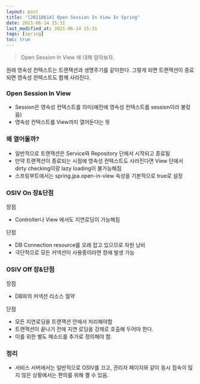 ```yaml
---
layout: post
title: "[20210614] Open Session In View In Spring"
date: 2021-06-14 15:31
last_modified_at: 2021-06-14 15:31
tags: [spring]
toc: true
---
```


> Open Session In View 에 대해 알아보자.

원래 영속성 컨텍스트는 트랜잭션과 생명주기를 같이한다. 그렇게 되면 트랜잭션이 종료되면 영속성 컨텍스트도 함께 사라진다.

### Open Session In View

- Session은 영속성 컨텍스트를 의미(예전에 영속성 컨텍스트를 session이라 불렀음)
- 영속성 컨텍스트를 View까지 열어둔다는 뜻

### 왜 열어둘까?

- 일반적으로 트랜잭션은 Service와 Repository 단에서 시작되고 종료됨
- 만약 트랜잭션이 종료되는 시점에 영속성 컨텍스트도 사라진다면 View 단에서 dirty checking이랑 lazy loading이 불가능해짐
- 스프링부트에서는 spring.jpa.open-in-view 속성을 기본적으로 true로 설정

### OSIV On 장&단점

장점

- Controller나 View 에서도 지연로딩이 가능해짐

단점

- DB Connection resource를 오래 잡고 있으므로 자원 낭비
- 극단적으로 모든 커넥션이 사용중이라면 장애 발생 가능

### OSIV Off 장&단점

장점

- DB와의 커넥션 리소스 절약

단점

- 모든 지연로딩을 트랜잭션 안에서 처리해야함
- 트랜잭션이 끝나기 전에 지연 로딩을 강제로 호출해 두어야 한다.
- 이를 위한 별도 메소드를 추가로 정의해야 함.

### 정리

- 서비스 서버에서는 일반적으로 OSIV를 끄고, 관리자 페이지와 같이 동시 접속이 많지 않은 상황에서는 편의를 위해 켤 수 있음.
